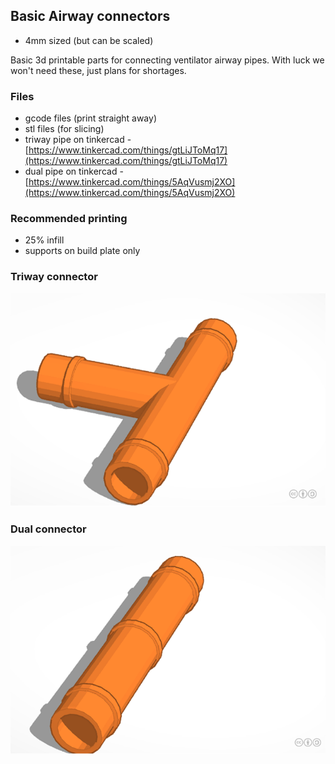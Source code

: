## Basic Airway connectors

- 4mm sized (but can be scaled)

Basic 3d printable parts for connecting ventilator airway pipes. With luck we won't need these, just plans for shortages.

### Files

- gcode files (print straight away)
- stl files (for slicing)
- triway pipe on tinkercad - [https://www.tinkercad.com/things/gtLiJToMq17](https://www.tinkercad.com/things/gtLiJToMq17)
- dual pipe on tinkercad - [https://www.tinkercad.com/things/5AqVusmj2XO](https://www.tinkercad.com/things/5AqVusmj2XO)

### Recommended printing

- 25% infill
- supports on build plate only

### Triway connector

![Triway Connector](4mm-triway.png)


### Dual connector

![Dual connector](4mm-dual.png)
